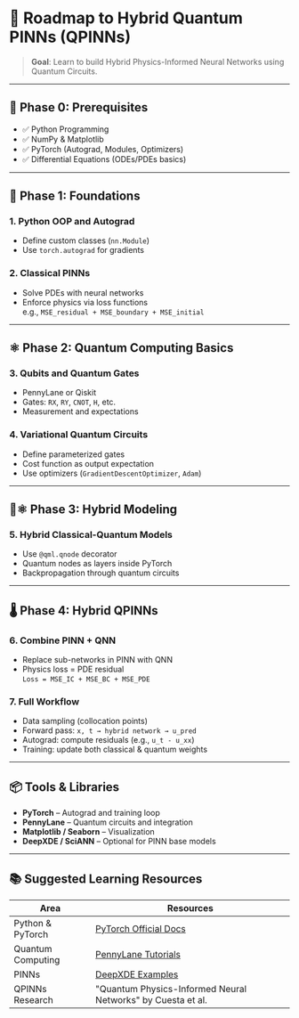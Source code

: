 # 🧠 Roadmap to Hybrid Quantum PINNs (QPINNs)

> **Goal**: Learn to build Hybrid Physics-Informed Neural Networks using Quantum Circuits.

---

## 🚩 Phase 0: Prerequisites

- ✅ Python Programming  
- ✅ NumPy & Matplotlib  
- ✅ PyTorch (Autograd, Modules, Optimizers)  
- ✅ Differential Equations (ODEs/PDEs basics)

---

## 🧱 Phase 1: Foundations

### 1. Python OOP and Autograd
- Define custom classes (`nn.Module`)
- Use `torch.autograd` for gradients

### 2. Classical PINNs
- Solve PDEs with neural networks
- Enforce physics via loss functions  
  e.g., `MSE_residual + MSE_boundary + MSE_initial`

---

## ⚛️ Phase 2: Quantum Computing Basics

### 3. Qubits and Quantum Gates
- PennyLane or Qiskit
- Gates: `RX`, `RY`, `CNOT`, `H`, etc.
- Measurement and expectations

### 4. Variational Quantum Circuits
- Define parameterized gates
- Cost function as output expectation
- Use optimizers (`GradientDescentOptimizer`, `Adam`)

---

## 🧠⚛️ Phase 3: Hybrid Modeling

### 5. Hybrid Classical-Quantum Models
- Use `@qml.qnode` decorator
- Quantum nodes as layers inside PyTorch
- Backpropagation through quantum circuits

---

## 🌡️ Phase 4: Hybrid QPINNs

### 6. Combine PINN + QNN
- Replace sub-networks in PINN with QNN
- Physics loss = PDE residual  
  `Loss = MSE_IC + MSE_BC + MSE_PDE`

### 7. Full Workflow
- Data sampling (collocation points)
- Forward pass: `x, t → hybrid network → u_pred`
- Autograd: compute residuals (e.g., `u_t - u_xx`)
- Training: update both classical & quantum weights

---

## 📦 Tools & Libraries

- **PyTorch** – Autograd and training loop  
- **PennyLane** – Quantum circuits and integration  
- **Matplotlib / Seaborn** – Visualization  
- **DeepXDE / SciANN** – Optional for PINN base models

---

## 📚 Suggested Learning Resources

| Area | Resources |
|------|-----------|
| Python & PyTorch | [PyTorch Official Docs](https://pytorch.org/tutorials/) |
| Quantum Computing | [PennyLane Tutorials](https://pennylane.ai/qml/demonstrations.html) |
| PINNs | [DeepXDE Examples](https://deepxde.readthedocs.io/en/latest/examples/index.html) |
| QPINNs Research | "Quantum Physics-Informed Neural Networks" by Cuesta et al. |

